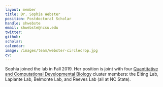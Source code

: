 ```yaml
---
layout: member
title: Dr. Sophia Webster
position: Postdoctoral Scholar
handle: shwebste
email: shwebste@ncsu.edu
twitter:
github:
scholar:
calendar:
image: /images/team/webster-circlecrop.jpg
cv:
---
```


Sophia joined the lab in Fall 2019. Her position is joint with four [Quantitative and Computational Developmental Biology](https://qcdb.ncsu.edu/) cluster members: the Elting Lab, Laplante Lab, Belmonte Lab, and Reeves Lab (all at NC State).
